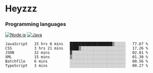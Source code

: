 # Heyzzz  

### Programming languages  

[![Node.js](https://img.shields.io/badge/-Node.js-262626?style=for-the-badge)](https://nodejs.org)
[![Java](https://img.shields.io/badge/-Java-262626?style=for-the-badge)](https://java.com)

<!--START_SECTION:waka-->

```text
JavaScript   15 hrs 6 mins   ███████████████████▒░░░░░   77.67 %
CSS          3 hrs 21 mins   ████▒░░░░░░░░░░░░░░░░░░░░   17.26 %
JSON         32 mins         ▓░░░░░░░░░░░░░░░░░░░░░░░░   02.81 %
XML          15 mins         ▒░░░░░░░░░░░░░░░░░░░░░░░░   01.30 %
Batchfile    6 mins          ░░░░░░░░░░░░░░░░░░░░░░░░░   00.56 %
TypeScript   3 mins          ░░░░░░░░░░░░░░░░░░░░░░░░░   00.27 %
```

<!--END_SECTION:waka-->

